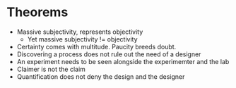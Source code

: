 # Theorems

- Massive subjectivity, represents objectivity
  - Yet massive subjectivity != objectivity
- Certainty comes with multitude. Paucity breeds doubt.
- Discovering a process does not rule out the need of a designer
- An experiment needs to be seen alongside the experimemter and the lab
- Claimer is not the claim
- Quantification does not deny the design and the designer
